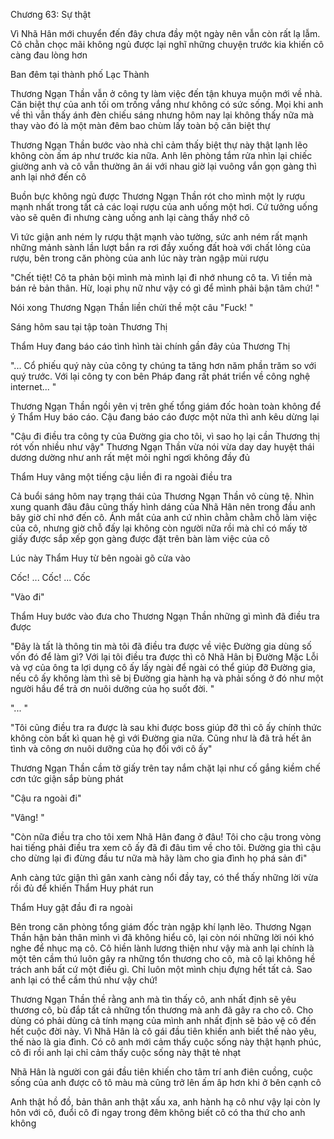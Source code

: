 




Chương 63: Sự thật


Vì Nhã Hân mới chuyển đến đây chưa đầy một ngày nên vẫn còn rất lạ lẫm. Cô chằn chọc mãi không ngủ được lại nghĩ những chuyện trước kia khiến cô càng đau lòng hơn

Ban đêm tại thành phố Lạc Thành

Thương Ngạn Thần vẫn ở công ty làm việc đến tận khuya muộn mới về nhà. Căn biệt thự của anh tối om trống vắng như không có sức sống. Mọi khi anh về thì vẫn thấy ánh đèn chiếu sáng nhưng hôm nay lại không thấy nữa mà thay vào đó là một màn đêm bao chùm lấy toàn bộ căn biệt thự

Thương Ngạn Thần bước vào nhà chỉ cảm thấy biệt thự này thật lạnh lẽo không còn ấm áp như trước kia nữa. Anh lên phòng tắm rửa nhìn lại chiếc giường anh và cô vẫn thường ân ái với nhau giờ lại vuông vắn gọn gàng thì anh lại nhớ đến cô

Buồn bực không ngủ được Thương Ngạn Thần rót cho mình một ly rượu mạnh nhất trong tất cả các loại rượu của anh uống một hơi. Cứ tưởng uống vào sẽ quên đi nhưng càng uống anh lại càng thấy nhớ cô

Vì tức giận anh ném ly rượu thật mạnh vào tường, sức anh ném rất mạnh những mảnh sành lần lượt bắn ra rơi đầy xuống đất hoà với chất lỏng của rượu, bên trong căn phòng của anh lúc này tràn ngập mùi rượu

"Chết tiệt! Cô ta phản bội mình mà mình lại đi nhớ nhung cô ta. Vì tiền mà bán rẻ bản thân. Hừ, loại phụ nữ như vậy có gì để mình phải bận tâm chứ! "



Nói xong Thương Ngạn Thần liền chửi thề một câu "Fuck! "

Sáng hôm sau tại tập toàn Thương Thị

Thẩm Huy đang báo cáo tình hình tài chính gần đây của Thương Thị

"... Cổ phiếu quý này của công ty chúng ta tăng hơn năm phần trăm so với quý trước. Với lại công ty con bên Pháp đang rất phát triển về công nghệ internet... "

Thương Ngạn Thần ngồi yên vị trên ghế tổng giám đốc hoàn toàn không để ý Thẩm Huy báo cáo. Cậu đang báo cáo được một nửa thì anh kêu dừng lại

"Cậu đi điều tra công ty của Đường gia cho tôi, vì sao họ lại cần Thương thị rót vốn nhiều như vậy" Thương Ngạn Thần vừa nói vừa day day huyệt thái dương dường như anh rất mệt mỏi nghỉ ngơi không đầy đủ

Thẩm Huy vâng một tiếng cậu liền đi ra ngoài điều tra

Cả buổi sáng hôm nay trạng thái của Thương Ngạn Thần vô cùng tệ. Nhìn xung quanh đâu đâu cũng thấy hình dáng của Nhã Hân nên trong đầu anh bây giờ chỉ nhớ đến cô. Ánh mắt của anh cứ nhìn chằm chằm chỗ làm việc của cô, nhưng giờ chỗ đấy lại không còn người nữa rồi mà chỉ có mấy tờ giấy được sắp xếp gọn gàng được đặt trên bàn làm việc của cô

Lúc này Thẩm Huy từ bên ngoài gõ cửa vào



Cốc! ... Cốc! ... Cốc

"Vào đi"

Thẩm Huy bước vào đưa cho Thương Ngạn Thần những gì mình đã điều tra được

"Đây là tất là thông tin mà tôi đã điều tra được về việc Đường gia dùng số vốn đó để làm gì? Với lại tôi điều tra được thì cô Nhã Hân bị Đường Mặc Lỗi và vợ của ông ta lợi dụng cô ấy lấy ngài để ngài có thể giúp đỡ Đường gia, nếu cô ấy không làm thì sẽ bị Đường gia hành hạ và phải sống ở đó như một người hầu để trả ơn nuôi dưỡng của họ suốt đời. "

"... "

"Tôi cũng điều tra ra được là sau khi được boss giúp đỡ thì cô ấy chính thức không còn bất kì quan hệ gì với Đường gia nữa. Cũng như là đã trả hết ân tình và công ơn nuôi dưỡng của họ đối với cô ấy"

Thương Ngạn Thần cầm tờ giấy trên tay nắm chặt lại như cố gắng kiềm chế cơn tức giận sắp bùng phát

"Cậu ra ngoài đi"

"Vâng! "

"Còn nữa điều tra cho tôi xem Nhã Hân đang ở đâu! Tôi cho cậu trong vòng hai tiếng phải điều tra xem cô ấy đã đi đâu tìm về cho tôi. Đường gia thì cậu cho dừng lại đi đừng đầu tư nữa mà hãy làm cho gia đình họ phá sản đi"

Anh càng tức giận thì gân xanh càng nổi đầy tay, có thể thấy những lời vừa rồi đủ để khiến Thẩm Huy phát run

Thẩm Huy gật đầu đi ra ngoài

Bên trong căn phòng tổng giám đốc tràn ngập khí lạnh lẽo. Thương Ngạn Thần hận bản thân mình vì đã không hiểu cô, lại còn nói những lời nói khó nghe để nhục mạ cô. Cô hiền lành lương thiện như vậy mà anh lại chính là một tên cầm thú luôn gây ra những tổn thương cho cô, mà cô lại không hề trách anh bất cứ một điều gì. Chỉ luôn một mình chịu đựng hết tất cả. Sao anh lại có thể cầm thú như vậy chứ!

Thương Ngạn Thần thề rằng anh mà tìn thấy cô, anh nhất định sẽ yêu thương cô, bù đắp tất cả những tổn thương mà anh đã gây ra cho cô. Cho dùng có phải dùng cả tính mạng của mình anh nhất định sẽ bảo vệ cô đến hết cuộc đời này. Vì Nhã Hân là cô gái đầu tiên khiến anh biết thế nào yêu, thế nào là gia đình. Có cô anh mới cảm thấy cuộc sống này thật hạnh phúc, cô đi rồi anh lại chỉ cảm thấy cuộc sống này thật tẻ nhạt

Nhã Hân là người con gái đầu tiên khiến cho tâm trí anh điên cuồng, cuộc sống của anh được cô tô màu mà cũng trở lên ấm âp hơn khi ở bên cạnh cô

Anh thật hồ đồ, bản thân anh thật xấu xa, anh hành hạ cô như vậy lại còn ly hôn với cô, đuổi cô đi ngay trong đêm không biết cô có tha thứ cho anh không




